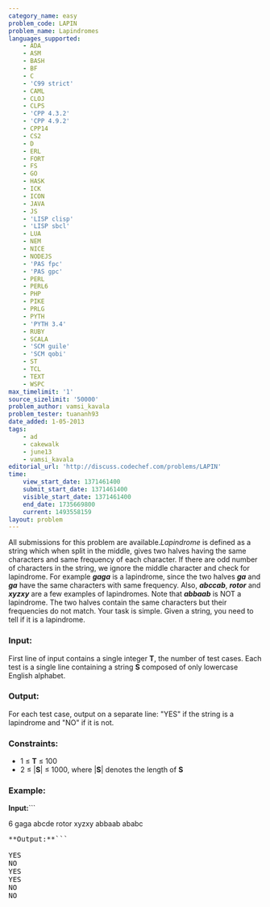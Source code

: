 ```yaml
---
category_name: easy
problem_code: LAPIN
problem_name: Lapindromes
languages_supported:
    - ADA
    - ASM
    - BASH
    - BF
    - C
    - 'C99 strict'
    - CAML
    - CLOJ
    - CLPS
    - 'CPP 4.3.2'
    - 'CPP 4.9.2'
    - CPP14
    - CS2
    - D
    - ERL
    - FORT
    - FS
    - GO
    - HASK
    - ICK
    - ICON
    - JAVA
    - JS
    - 'LISP clisp'
    - 'LISP sbcl'
    - LUA
    - NEM
    - NICE
    - NODEJS
    - 'PAS fpc'
    - 'PAS gpc'
    - PERL
    - PERL6
    - PHP
    - PIKE
    - PRLG
    - PYTH
    - 'PYTH 3.4'
    - RUBY
    - SCALA
    - 'SCM guile'
    - 'SCM qobi'
    - ST
    - TCL
    - TEXT
    - WSPC
max_timelimit: '1'
source_sizelimit: '50000'
problem_author: vamsi_kavala
problem_tester: tuananh93
date_added: 1-05-2013
tags:
    - ad
    - cakewalk
    - june13
    - vamsi_kavala
editorial_url: 'http://discuss.codechef.com/problems/LAPIN'
time:
    view_start_date: 1371461400
    submit_start_date: 1371461400
    visible_start_date: 1371461400
    end_date: 1735669800
    current: 1493558159
layout: problem
---
```

All submissions for this problem are available._Lapindrome_ is defined as a string which when split in the middle, gives two halves having the same characters and same frequency of each character. If there are odd number of characters in the string, we ignore the middle character and check for lapindrome. For example **_gaga_** is a lapindrome, since the two halves **_ga_** and **_ga_** have the same characters with same frequency. Also, **_abccab_**, **_rotor_** and **_xyzxy_** are a few examples of lapindromes. Note that **_abbaab_** is NOT a lapindrome. The two halves contain the same characters but their frequencies do not match. 
 Your task is simple. Given a string, you need to tell if it is a lapindrome.

### Input:

First line of input contains a single integer **T**, the number of test cases.
Each test is a single line containing a string **S** composed of only lowercase English alphabet.
### Output:

For each test case, output on a separate line: "YES" if the string is a lapindrome and "NO" if it is not.
### Constraints:

- 1 ≤ **T** ≤ 100
- 2 ≤ |**S**| ≤ 1000, where |**S**| denotes the length of **S**

### Example:

**Input:**```

6
gaga
abcde
rotor
xyzxy
abbaab
ababc


<pre>**Output:**```

YES
NO
YES
YES
NO
NO

</pre>